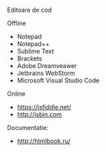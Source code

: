 Editoare de cod

Offline
* Notepad
* Notepad++
* Sublime Text
* Brackets
* Adobe Dreamveawer
* Jetbrains WebStorm
* Microsoft Visual Studio Code

Online
* https://jsfiddle.net/
* http://jsbin.com 

Documentatie:
* http://htmlbook.ru/
